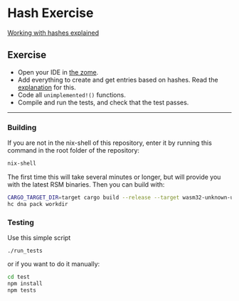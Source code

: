 # Hash Exercise

[Working with hashes explained](https://holochain-gym.github.io/developers/basic/hashes/)

## Exercise

- Open your IDE in [the zome](/basic/1.hashes/zomes/exercise).
- Add everything to create and get entries based on hashes. Read the [explanation](https://holochain-gym.github.io/developers/basic/hashes/) for this.
- Code all `unimplemented!()` functions.
- Compile and run the tests, and check that the test passes.

---

### Building

If you are not in the nix-shell of this repository, enter it by running this command in the root folder of the repository:

```bash
nix-shell
```

The first time this will take several minutes or longer, but will provide you with the latest RSM binaries. Then you can build with:

```bash
CARGO_TARGET_DIR=target cargo build --release --target wasm32-unknown-unknown
hc dna pack workdir
```

### Testing

Use this simple script
```
./run_tests
```
or if you want to do it manually:

```bash
cd test
npm install
npm tests
```

